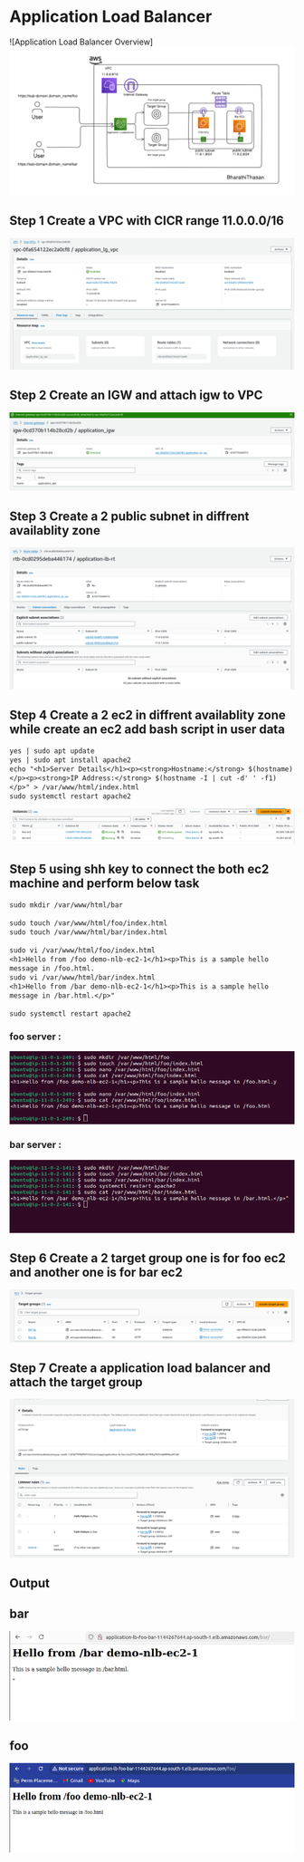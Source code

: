 # Application Load Balancer

![Application Load Balancer Overview]![alt text](<Screenshot from 2024-09-01 14-23-18.png>)



## Step 1 Create a VPC with CICR range 11.0.0.0/16
![alt text](image-11.png)

## Step 2 Create an IGW and attach igw to VPC
![alt text](image-12.png)

## Step 3 Create a 2 public subnet in diffrent availablity zone
![alt text](image-13.png)

## Step 4 Create a 2 ec2 in diffrent availablity zone while create an ec2 add bash script in user data

``` #!/bin/bash
yes | sudo apt update
yes | sudo apt install apache2
echo "<h1>Server Details</h1><p><strong>Hostname:</strong> $(hostname)</p><p><strong>IP Address:</strong> $(hostname -I | cut -d' ' -f1)</p>" > /var/www/html/index.html
sudo systemctl restart apache2 
```

![alt text](image-14.png)

## Step 5 using shh key to connect the both ec2 machine and perform below task

``` sudo mkdir /var/www/html/foo
sudo mkdir /var/www/html/bar

sudo touch /var/www/html/foo/index.html
sudo touch /var/www/html/bar/index.html

sudo vi /var/www/html/foo/index.html
<h1>Hello from /foo demo-nlb-ec2-1</h1><p>This is a sample hello message in /foo.html.
sudo vi /var/www/html/bar/index.html
<h1>Hello from /bar demo-nlb-ec2-1</h1><p>This is a sample hello message in /bar.html.</p>"

sudo systemctl restart apache2
```
### foo server :
![alt text](image-15.png)

### bar server :
![alt text](image-16.png)

## Step 6 Create a 2 target group one is for foo ec2 and another one is for bar ec2
![alt text](image-17.png)

## Step 7 Create a application load balancer and attach the target group
![alt text](image-18.png)

## Output 
## bar 
![alt text](image-19.png)

## foo
![alt text](image-20.png)